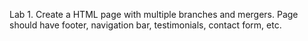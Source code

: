 Lab 1.  Create a HTML page with multiple branches and mergers. Page should have footer, navigation bar, testimonials, contact form, etc.